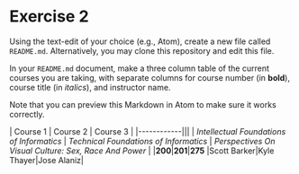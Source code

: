 # Exercise 2
Using the text-edit of your choice (e.g., Atom), create a new file called `README.md`. Alternatively, you may clone this repository and edit this file.

In your `README.md` document, make a three column table of the current courses you are taking, with separate columns for course number (in **bold**), course title (in _italics_), and instructor name.

Note that you can preview this Markdown in Atom to make sure it works correctly.

| Course 1 | Course 2 | Course 3 |
|------------|||
| _Intellectual Foundations of Informatics_ | _Technical Foundations of Informatics_ | _Perspectives On Visual Culture: Sex, Race And Power_ |
|**200**|**201**|**275**
|Scott Barker|Kyle Thayer|Jose Alaniz|

